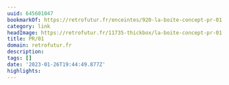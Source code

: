 ```yaml
---
uuid: 645601047
bookmarkOf: https://retrofutur.fr/enceintes/920-la-boite-concept-pr-01.html
category: link
headImage: https://retrofutur.fr/11735-thickbox/la-boite-concept-pr-01.jpg
title: PR/01
domain: retrofutur.fr
description:
tags: []
date: '2023-01-26T19:44:49.877Z'
highlights:
---
```



